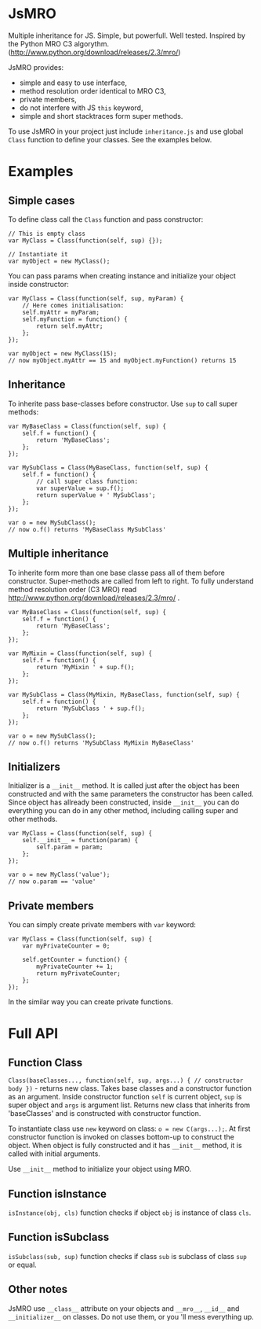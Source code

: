 JsMRO
=====

Multiple inheritance for JS. Simple, but powerfull. Well tested.
Inspired by the Python MRO C3 algorythm. (http://www.python.org/download/releases/2.3/mro/)

JsMRO provides:
* simple and easy to use interface,
* method resolution order identical to MRO C3,
* private members,
* do not interfere with JS `this` keyword,
* simple and short stacktraces form super methods.

To use JsMRO in your project just include `inheritance.js` and use global `Class` function to define your classes.
See the examples below.


Examples
========

Simple cases
------------

To define class call the `Class` function and pass constructor:

    // This is empty class
    var MyClass = Class(function(self, sup) {});

    // Instantiate it
    var myObject = new MyClass();

You can pass params when creating instance and initialize your object inside constructor:

    var MyClass = Class(function(self, sup, myParam) {
        // Here comes initialisation:
        self.myAttr = myParam;
        self.myFunction = function() {
            return self.myAttr;
        };
    });
    
    var myObject = new MyClass(15);
    // now myObject.myAttr == 15 and myObject.myFunction() returns 15

Inheritance
-----------

To inherite pass base-classes before constructor. Use `sup` to call super methods:

    var MyBaseClass = Class(function(self, sup) {
        self.f = function() {
            return 'MyBaseClass';
        };
    });

    var MySubClass = Class(MyBaseClass, function(self, sup) {
        self.f = function() {
            // call super class function:
            var superValue = sup.f();
            return superValue + ' MySubClass';
        };
    });
    
    var o = new MySubClass();
    // now o.f() returns 'MyBaseClass MySubClass'

Multiple inheritance
--------------------

To inherite form more than one base classe pass all of them before constructor.
Super-methods are called from left to right. 
To fully understand method resolution order (C3 MRO) read http://www.python.org/download/releases/2.3/mro/ .

    var MyBaseClass = Class(function(self, sup) {
        self.f = function() {
            return 'MyBaseClass';
        };
    });

    var MyMixin = Class(function(self, sup) {
        self.f = function() {
            return 'MyMixin ' + sup.f();
        };
    });

    var MySubClass = Class(MyMixin, MyBaseClass, function(self, sup) {
        self.f = function() {
            return 'MySubClass ' + sup.f();
        };
    });

    var o = new MySubClass();
    // now o.f() returns 'MySubClass MyMixin MyBaseClass'

Initializers
------------

Initializer is a `__init__` method. 
It is called just after the object has been constructed and with the same parameters the constructor has been called. 
Since object has allready been constructed, inside `__init__` you can do everything you can do in any other method,
including calling super and other methods. 

    var MyClass = Class(function(self, sup) {
        self.__init__ = function(param) {
            self.param = param;
        };
    });

    var o = new MyClass('value');
    // now o.param == 'value'

Private members
---------------

You can simply create private members with `var` keyword:

    var MyClass = Class(function(self, sup) {
        var myPrivateCounter = 0;
        
        self.getCounter = function() {
            myPrivateCounter += 1;
            return myPrivateCounter;
        };
    });

In the similar way you can create private functions.


Full API
========

Function Class
--------------

`Class(baseClasses..., function(self, sup, args...) { // constructor body })` - returns new class.
Takes base classes and a constructor function as an argument. 
Inside constructor function `self` is current object, `sup` is super object and `args` is argument list.
Returns new class that inherits from 'baseClasses' and is constructed with constructor function.

To instantiate class use `new` keyword on class: `o = new C(args...);`.
At first constructor function is invoked on classes bottom-up to construct the object.
When object is fully constructed and it has `__init__` method, it is called with initial arguments. 

Use `__init__` method to initialize your object using MRO.

Function isInstance
-------------------

`isInstance(obj, cls)` function checks if object `obj` is instance of class `cls`. 

Function isSubclass
-------------------

`isSubclass(sub, sup)` function checks if class `sub` is subclass of class `sup` or equal. 

Other notes
-----------

JsMRO use `__class__` attribute on your objects and `__mro__`, `__id__` and `__initializer__` on classes.
Do not use them, or you 'll mess everything up.
